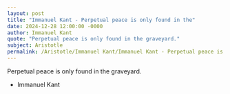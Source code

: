 ```yaml
---
layout: post
title: "Immanuel Kant - Perpetual peace is only found in the"
date: 2024-12-28 12:00:00 -0000
author: Immanuel Kant
quote: "Perpetual peace is only found in the graveyard."
subject: Aristotle
permalink: /Aristotle/Immanuel Kant/Immanuel Kant - Perpetual peace is only found in the
---
```


Perpetual peace is only found in the graveyard.

- Immanuel Kant
